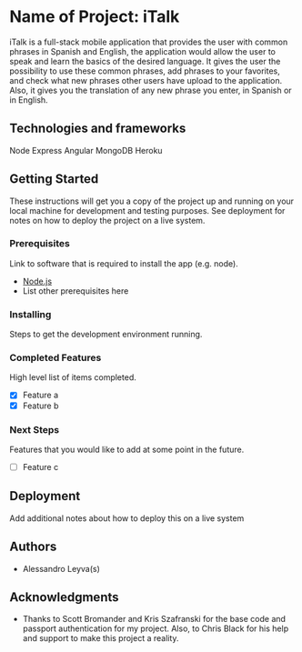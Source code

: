 # Name of Project: iTalk


iTalk is a full-stack mobile application that provides the user with common phrases in Spanish and English, the application would allow the user to speak and learn the basics of the desired language. It gives the user the possibility to use these common phrases, add phrases to your favorites, and check what new phrases other users have upload to the application. Also, it gives you the translation of any new phrase you enter, in Spanish or in English.


## Technologies and frameworks

Node
Express
Angular
MongoDB
Heroku


## Getting Started

These instructions will get you a copy of the project up and running on your local machine for development and testing purposes. See deployment for notes on how to deploy the project on a live system.

### Prerequisites

Link to software that is required to install the app (e.g. node).

- [Node.js](https://nodejs.org/en/)
- List other prerequisites here


### Installing

Steps to get the development environment running.


### Completed Features

High level list of items completed.

- [x] Feature a
- [x] Feature b

### Next Steps

Features that you would like to add at some point in the future.

- [ ] Feature c

## Deployment

Add additional notes about how to deploy this on a live system

## Authors

* Alessandro Leyva(s)


## Acknowledgments

* Thanks to Scott Bromander and Kris Szafranski for the base code and passport authentication for my project. Also, to Chris Black for his help and support to make this project a reality.
